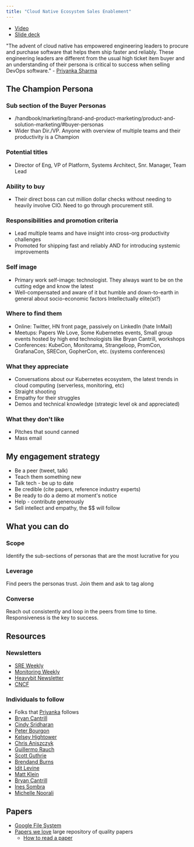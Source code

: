 ```yaml
---
title: "Cloud Native Ecosystem Sales Enablement"
---
```


- [Video](https://www.youtube.com/watch?v=0DxQKVKB3nY)
- [Slide deck](https://docs.google.com/presentation/d/1e8Eo35KOJMYyCTKvKYeFK1KtP0YOHJGj8LIX-2keoC4/edit#slide=id.g447dd6ad94_0_540)

"The advent of cloud native has empowered engineering leaders to procure and purchase software that helps them ship faster and reliably. These engineering leaders are different from the usual high ticket item buyer and an understanding of their persona is critical to success when selling DevOps software." - [Priyanka Sharma](/handbook/company/team/#priyanka-sharma)

## The Champion Persona

### Sub section of the Buyer Personas

- /handbook/marketing/brand-and-product-marketing/product-and-solution-marketing/#buyer-personas
- Wider than Dir./VP. Anyone with overview of multiple teams and their productivity is a Champion

### Potential titles

- Director of Eng, VP of Platform, Systems  Architect, Snr. Manager, Team Lead

### Ability to buy

- Their direct boss can  cut million dollar checks without needing to heavily involve CIO. Need to go through procurement still.

### Responsibilities and promotion criteria

- Lead multiple teams and have insight into cross-org productivity challenges
- Promoted for shipping fast and reliably AND for introducing systemic improvements

### Self image

- Primary work self-image: technologist. They always want to be on the cutting edge and know the latest
- Well-compensated and aware of it but humble and down-to-earth  in general about socio-economic factors
Intellectually elite(st?)

### Where to find them

- Online: Twitter, HN front page, passively on LinkedIn (hate InMail)
- Meetups: Papers We Love, Some Kubernetes events, Small group events hosted by high end technologists like Bryan Cantrill, workshops
- Conferences: KubeCon, Monitorama, Strangeloop, PromCon, GrafanaCon, SRECon, GopherCon, etc. (systems conferences)

### What they appreciate

- Conversations about our Kubernetes ecosystem, the latest trends in cloud computing (serverless, monitoring, etc)
- Straight shooting
- Empathy for their struggles
- Demos and technical knowledge (strategic level ok and appreciated)

### What they don't like

- Pitches that sound canned
- Mass email

## My engagement strategy

- Be a peer (tweet, talk)
- Teach them something new
- Talk tech - be up to date
- Be credible (cite papers, reference industry experts)
- Be ready to do a demo at moment's notice
- Help - contribute generously
- Sell intellect and empathy, the $$ will follow

## What you can do

### Scope

Identify the sub-sections of personas that are the most lucrative for you

### Leverage

Find peers the personas trust. Join them and ask to tag along

### Converse

Reach out consistently and loop in the peers from time to time. Responsiveness is the key to success.

## Resources

### Newsletters

- [SRE Weekly](https://sreweekly.com/)
- [Monitoring Weekly](https://monitoring.love/)
- [Heavybit Newsletter](https://www.heavybit.com/devtoolsdigest)
- [CNCF](https://www.cncf.io/about/contact/#newsletter)

### Individuals to follow

- Folks that [Priyanka](https://twitter.com/pritianka) follows
- [Bryan Cantrill](https://twitter.com/bcantrill)
- [Cindy Sridharan](https://twitter.com/copyconstruct)
- [Peter Bourgon](https://twitter.com/peterbourgon)
- [Kelsey Hightower](https://twitter.com/kelseyhightower)
- [Chris Aniszczyk](https://twitter.com/cra)
- [Guillermo Rauch](https://twitter.com/rauchg)
- [Scott Guthrie](https://twitter.com/scottgu)
- [Brendand Burns](https://twitter.com/brendandburns)
- [Idit Levine](https://twitter.com/Idit_Levine)
- [Matt Klein](https://twitter.com/mattklein123)
- [Bryan Cantrill](https://twitter.com/bcantrill)
- [Ines Sombra](https://twitter.com/randommood)
- [Michelle Noorali](https://twitter.com/michellenoorali)

## Papers

- [Google File System](https://static.googleusercontent.com/media/research.google.com/en//archive/gfs-sosp2003.pdf)
- [Papers we love](https://github.com/papers-we-love/papers-we-love) large repository of quality papers
  - [How to read a paper](https://github.com/papers-we-love/papers-we-love#how-to-read-a-paper)

